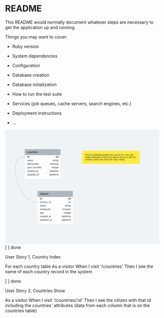 # README

This README would normally document whatever steps are necessary to get the
application up and running.

Things you may want to cover:

* Ruby version

* System dependencies

* Configuration

* Database creation

* Database initialization

* How to run the test suite

* Services (job queues, cache servers, search engines, etc.)

* Deployment instructions

* ...

![](./israel.png)
[ ] done

User Story 1, Country Index 

For each country table
As a visitor
When I visit '/countries'
Then I see the name of each country record in the system

[ ] done

User Story 2, Countries Show 

As a visitor
When I visit '/countries/:id'
Then I see the citizen with that id including the countries' attributes
(data from each column that is on the countries table)